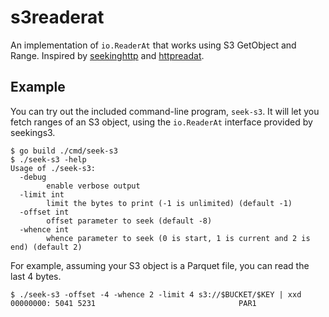 s3readerat
==========

An implementation of `io.ReaderAt` that works using S3 GetObject and Range.
Inspired by [seekinghttp][seekinghttp] and [httpreadat][httpreaderat].

Example
-------

You can try out the included command-line program, `seek-s3`. It will let you
fetch ranges of an S3 object, using the `io.ReaderAt` interface provided by
seekings3.

```
$ go build ./cmd/seek-s3
$ ./seek-s3 -help
Usage of ./seek-s3:
  -debug
    	enable verbose output
  -limit int
    	limit the bytes to print (-1 is unlimited) (default -1)
  -offset int
    	offset parameter to seek (default -8)
  -whence int
    	whence parameter to seek (0 is start, 1 is current and 2 is end) (default 2)
```

For example, assuming your S3 object is a Parquet file, you can read the last 4
bytes.

```
$ ./seek-s3 -offset -4 -whence 2 -limit 4 s3://$BUCKET/$KEY | xxd
00000000: 5041 5231                                PAR1
```

[seekinghttp]: https://github.com/jeffallen/seekinghttp
[httpreaderat]: https://github.com/snabb/httpreaderat

